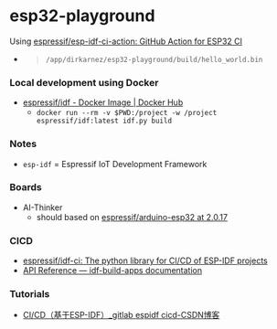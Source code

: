 esp32-playground
================
Using [espressif/esp-idf-ci-action: GitHub Action for ESP32 CI](https://github.com/espressif/esp-idf-ci-action)
- > `/app/dirkarnez/esp32-playground/build/hello_world.bin`

### Local development using Docker
- [espressif/idf - Docker Image | Docker Hub](https://hub.docker.com/r/espressif/idf)
  - `docker run --rm -v $PWD:/project -w /project espressif/idf:latest idf.py build`
### Notes
- `esp-idf` = Espressif IoT Development Framework

### Boards
- AI-Thinker
  - should based on [espressif/arduino-esp32 at 2.0.17](https://github.com/espressif/arduino-esp32/tree/2.0.17)

### CICD
- [espressif/idf-ci: The python library for CI/CD of ESP-IDF projects](https://github.com/espressif/idf-ci)
- [API Reference — idf-build-apps documentation](https://docs.espressif.com/projects/idf-build-apps/en/latest/references/api/modules.html)

### Tutorials
- [CI/CD（基于ESP-IDF）_gitlab espidf cicd-CSDN博客](https://blog.csdn.net/qq_40773212/article/details/134939588)
